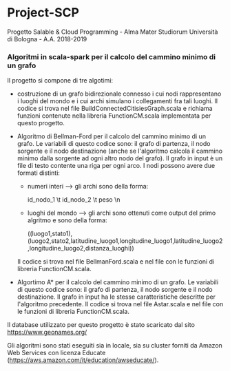 # Project-SCP
Progetto Salable &amp; Cloud Programming - Alma Mater Studiorum Università di Bologna - A.A. 2018-2019

### Algoritmi in scala-spark per il calcolo del cammino minimo di un grafo
Il progetto si compone di tre algotimi:
  * costruzione di un grafo bidirezionale connesso i cui nodi rappresentano i luoghi del mondo e i cui archi simulano i collegamenti
  fra tali luoghi. Il codice si trova nel file BuildConnectedCitisiesGraph.scala e richiama funzioni contenute nella libreria
  FunctionCM.scala implementata per questo progetto.
  * Algoritmo di Bellman-Ford per il calcolo del cammino minimo di un grafo. Le variabili di questo codice sono: il grafo di partenza,
  il nodo sorgente e il nodo destinazione (anche se l'algoritmo calcola il cammino minimo dalla sorgente ad ogni altro nodo del grafo).
  Il grafo in input è un file di testo contente una riga per ogni arco. I nodi possono avere due formati distinti:
    * numeri interi --> gli archi sono della forma:
    
      id_nodo_1 \t id_nodo_2 \t peso \n
    * luoghi del mondo --> gli archi sono ottenuti come output del primo algritmo e sono della forma: 
    
      ((luogo1,stato1),(luogo2,stato2,latitudine_luogo1,longitudine_luogo1,latitudine_luogo2,longitudine_luogo2,distanza_luoghi))
  
    Il codice si trova nel file BellmanFord.scala e nel file con le funzioni di libreria FunctionCM.scala.
  * Algortimo A* per il calcolo del cammino minimo di un grafo. Le variabili di questo codice sono: il grafo di partenza,
  il nodo sorgente e il nodo destinazione. Il grafo in input ha le stesse caratteristiche descritte per l'algoritmo precedente.
  Il codice si trova nel file Astar.scala e nel file con le funzioni di libreria FunctionCM.scala.
 
Il database utilizzato per questo progetto è stato scaricato dal sito https://www.geonames.org/

Gli algoritmi sono stati eseguiti sia in locale, sia su cluster forniti da Amazon Web Services con licenza
Educate (https://aws.amazon.com/it/education/awseducate/). 
